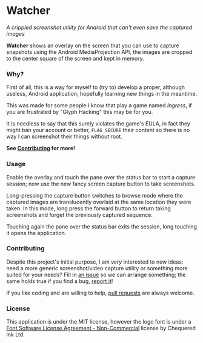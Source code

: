 # Watcher

*A crippled screenshot utility for Android
that can't even save the captured images*

**Watcher** shows an overlay on the screen that you can use to capture
snapshots using the Android MediaProjection API, the images are cropped
to the center square of the screen and kept in memory.

### Why?

First of all, this is a way for myself to (try to) develop a proper,
although useless, Android application; hopefully learning new things in the
meantime.

This was made for some people I know that play a game named *Ingress*,
if you are frustrated by "Glyph Hacking" this may be for you.

It is needless to say that this surely violates the game's EULA, in
fact they might ban your account or better, `FLAG_SECURE` their content
so there is no way I can screenshot their things without root.

**See [Contributing](#contributing) for more!**

### Usage

Enable the overlay and touch the pane over the status bar to start a
capture session; now use the new fancy screen capture button to take
screenshots.

Long-pressing the capture button switches to browse mode where the captured
images are translucently overlaid at the same location they were taken.
In this mode, long press the forward button to return taking screenshots
and forget the previously captured sequence.

Touching again the pane over the status bar exits the session,
long touching it opens the application.

### Contributing

Despite this project's initial purpose, I am *very* interested to new ideas:
need a more generic screenshot/video capture utility or something more suited for your needs? Fill in
[an issue](https://github.com/lczx/watcher/issues/new) so we can arrange
something; the same holds true if you find a bug,
[report it](https://github.com/lczx/watcher/issues/new)!

If you like coding and are willing to help,
[pull requests](https://github.com/lczx/watcher/pulls) are always welcome.

### License

This application is under the MIT license, however the logo font is under a
[Font Software License Agreement - Non-Commercial](src/main/assets/fonts/Gravedigger_license.html)
license by Chequered Ink Ltd.
